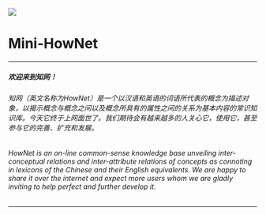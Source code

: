 ![](http://www.keenage.com/images/HowNet_Logo.gif) 
# Mini-HowNet
---
##### 欢迎来到知网！
###### 知网（英文名称为HowNet）是一个以汉语和英语的词语所代表的概念为描述对象，以揭示概念与概念之间以及概念所具有的属性之间的关系为基本内容的常识知识库。今天它终于上网面世了。我们期待会有越来越多的人关心它，使用它，甚至参与它的完善、扩充和发展。
###### HowNet is an on-line common-sense knowledge base unveiling inter-conceptual relations and inter-attribute relations of concepts as connoting in lexicons of the Chinese and their English equivalents. We are happy to share it over the internet and expect more users whom we are gladly inviting to help perfect and further develop it.
---
